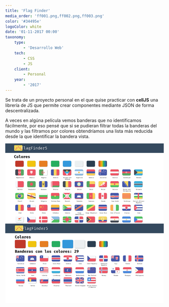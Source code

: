 ```yaml
---
title: 'Flag Finder'
media_order: 'ff001.png,ff002.png,ff003.png'
color: '#34495e'
logoColor: white
date: '01-11-2017 00:00'
taxonomy:
    type:
        - 'Desarrollo Web'
    tech:
        - CSS
        - JS
    client:
        - Personal
    year:
        - '2017'
---
```


Se trata de un proyecto personal en el que quise practicar con **cellJS** una librería de JS que permite crear componentes mediante JSON de forma descentralizada.

A veces en algúna película vemos banderas que no identificamos fácilmente, por eso pensé que si se pudieran filtrar todas la banderas del mundo y las filtramos por colores obtendríamos una lista más reducida desde la que identificar la bandera vista.

![Vista completa con todas las banderas registradas](ff002.png)
![Banderas filtradas por colores](ff003.png)
